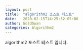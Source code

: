 ```yaml
---
layout: post
title:  "algorithm2 포스트 테스트"
date:   2020-02-15T14:25:52-05:00
author: GoldSwan
categories: Algorithm2
---
```


algorithm2 포스트 테스트 입니다.
